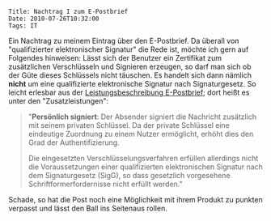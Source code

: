 	Title: Nachtrag I zum E-Postbrief
	Date: 2010-07-26T10:32:00
	Tags: IT

Ein Nachtrag zu meinem Eintrag über den E-Postbrief. Da überall von
"qualifizierter elektronischer Signatur" die Rede ist, möchte ich gern
auf Folgendes hinweisen: Lässt sich der Benutzer ein Zertifikat zum
zusätzlichen Verschlüsseln und Signieren erzeugen, so darf man sich ob
der Güte dieses Schlüssels nicht täuschen. Es handelt sich dann nämlich
**nicht** um eine qualifizierte elektronische Signatur nach
Signaturgesetz. So leicht erlesbar aus der [Leistungsbeschreibung E-Postbrief](https://service.deutschepost.de/epost/downloads/7/Leistungsbeschreibung_E-Postbrief.pdf);
dort heißt es unter den "Zusatzleistungen":

> "**Persönlich signiert**: Der Absender signiert die Nachricht
> zusätzlich mit seinem privaten Schlüssel. Da der private Schlüssel
> eine eindeutige Zuordnung zu einem Nutzer ermöglicht, erhöht dies den
> Grad der Authentifizierung.
>
> Die eingesetzten Verschlüsselungsverfahren erfüllen allerdings nicht
> die Voraussetzungen einer qualifizierten elektronischen Signatur nach
> dem Signaturgesetz (SigG), so dass gesetzlich vorgesehene
> Schriftformerfordernisse nicht erfüllt werden."

Schade, so hat die Post noch eine Möglichkeit mit ihrem Produkt zu
punkten verpasst und lässt den Ball ins Seitenaus rollen.

